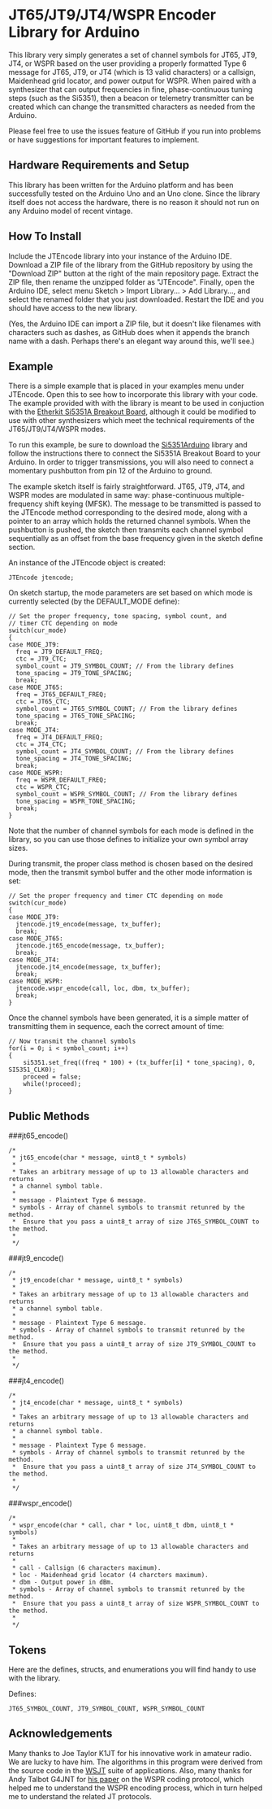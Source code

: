JT65/JT9/JT4/WSPR Encoder Library for Arduino
=============================================
This library very simply generates a set of channel symbols for JT65, JT9, JT4, or WSPR based on the user providing a properly formatted Type 6 message for JT65, JT9, or JT4 (which is 13 valid characters) or a callsign, Maidenhead grid locator, and power output for WSPR. When paired with a synthesizer that can output frequencies in fine, phase-continuous tuning steps (such as the Si5351), then a beacon or telemetry transmitter can be created which can change the transmitted characters as needed from the Arduino.

Please feel free to use the issues feature of GitHub if you run into problems or have suggestions for important features to implement.

Hardware Requirements and Setup
-------------------------------
This library has been written for the Arduino platform and has been successfully tested on the Arduino Uno and an Uno clone. Since the library itself does not access the hardware, there is no reason it should not run on any Arduino model of recent vintage.

How To Install
--------------
Include the JTEncode library into your instance of the Arduino IDE. Download a ZIP file of the library from the GitHub repository by using the "Download ZIP" button at the right of the main repository page. Extract the ZIP file, then rename the unzipped folder as "JTEncode". Finally, open the Arduino IDE, select menu Sketch > Import Library... > Add Library..., and select the renamed folder that you just downloaded. Restart the IDE and you should have access to the new library.

(Yes, the Arduino IDE can import a ZIP file, but it doesn't like filenames with characters such as dashes, as GitHub does when it appends the branch name with a dash. Perhaps there's an elegant way around this, we'll see.)

Example
-------
There is a simple example that is placed in your examples menu under JTEncode. Open this to see how to incorporate this library with your code. The example provided with with the library is meant to be used in conjuction with the [Etherkit Si5351A Breakout Board](https://www.etherkit.com/rf-modules/si5351a-breakout-board.html), although it could be modified to use with other synthesizers which meet the technical requirements of the JT65/JT9/JT4/WSPR modes.

To run this example, be sure to download the [Si5351Arduino](https://github.com/etherkit/Si5351Arduino) library and follow the instructions there to connect the Si5351A Breakout Board to your Arduino. In order to trigger transmissions, you will also need to connect a momentary pushbutton from pin 12 of the Arduino to ground.

The example sketch itself is fairly straightforward. JT65, JT9, JT4, and WSPR modes are modulated in same way: phase-continuous multiple-frequency shift keying (MFSK). The message to be transmitted is passed to the JTEncode method corresponding to the desired mode, along with a pointer to an array which holds the returned channel symbols. When the pushbutton is pushed, the sketch then transmits each channel symbol sequentially as an offset from the base frequency given in the sketch define section.

An instance of the JTEncode object is created:

    JTEncode jtencode;

On sketch startup, the mode parameters are set based on which mode is currently selected (by the DEFAULT_MODE define):

    // Set the proper frequency, tone spacing, symbol count, and
    // timer CTC depending on mode
    switch(cur_mode)
    {
    case MODE_JT9:
      freq = JT9_DEFAULT_FREQ;
      ctc = JT9_CTC;
      symbol_count = JT9_SYMBOL_COUNT; // From the library defines
      tone_spacing = JT9_TONE_SPACING;
      break;
    case MODE_JT65:
      freq = JT65_DEFAULT_FREQ;
      ctc = JT65_CTC;
      symbol_count = JT65_SYMBOL_COUNT; // From the library defines
      tone_spacing = JT65_TONE_SPACING;
      break;
    case MODE_JT4:
      freq = JT4_DEFAULT_FREQ;
      ctc = JT4_CTC;
      symbol_count = JT4_SYMBOL_COUNT; // From the library defines
      tone_spacing = JT4_TONE_SPACING;
      break;
    case MODE_WSPR:
      freq = WSPR_DEFAULT_FREQ;
      ctc = WSPR_CTC;
      symbol_count = WSPR_SYMBOL_COUNT; // From the library defines
      tone_spacing = WSPR_TONE_SPACING;
      break;
    }

Note that the number of channel symbols for each mode is defined in the library, so you can use those defines to initialize your own symbol array sizes.

During transmit, the proper class method is chosen based on the desired mode, then the transmit symbol buffer and the other mode information is set:

    // Set the proper frequency and timer CTC depending on mode
    switch(cur_mode)
    {
    case MODE_JT9:
      jtencode.jt9_encode(message, tx_buffer);
      break;
    case MODE_JT65:
      jtencode.jt65_encode(message, tx_buffer);
      break;
    case MODE_JT4:
      jtencode.jt4_encode(message, tx_buffer);
      break;
    case MODE_WSPR:
      jtencode.wspr_encode(call, loc, dbm, tx_buffer);
      break;
    }

Once the channel symbols have been generated, it is a simple matter of transmitting them in sequence, each the correct amount of time:

    // Now transmit the channel symbols
    for(i = 0; i < symbol_count; i++)
    {
        si5351.set_freq((freq * 100) + (tx_buffer[i] * tone_spacing), 0, SI5351_CLK0);
        proceed = false;
        while(!proceed);
    }

Public Methods
------------------
###jt65_encode()
```
/*
 * jt65_encode(char * message, uint8_t * symbols)
 *
 * Takes an arbitrary message of up to 13 allowable characters and returns
 * a channel symbol table.
 *
 * message - Plaintext Type 6 message.
 * symbols - Array of channel symbols to transmit retunred by the method.
 *  Ensure that you pass a uint8_t array of size JT65_SYMBOL_COUNT to the method.
 *
 */
```
###jt9_encode()
```
/*
 * jt9_encode(char * message, uint8_t * symbols)
 *
 * Takes an arbitrary message of up to 13 allowable characters and returns
 * a channel symbol table.
 *
 * message - Plaintext Type 6 message.
 * symbols - Array of channel symbols to transmit retunred by the method.
 *  Ensure that you pass a uint8_t array of size JT9_SYMBOL_COUNT to the method.
 *
 */
```

###jt4_encode()
```
/*
 * jt4_encode(char * message, uint8_t * symbols)
 *
 * Takes an arbitrary message of up to 13 allowable characters and returns
 * a channel symbol table.
 *
 * message - Plaintext Type 6 message.
 * symbols - Array of channel symbols to transmit retunred by the method.
 *  Ensure that you pass a uint8_t array of size JT4_SYMBOL_COUNT to the method.
 *
 */
 ```

###wspr_encode()
```
/*
 * wspr_encode(char * call, char * loc, uint8_t dbm, uint8_t * symbols)
 *
 * Takes an arbitrary message of up to 13 allowable characters and returns
 *
 * call - Callsign (6 characters maximum).
 * loc - Maidenhead grid locator (4 charcters maximum).
 * dbm - Output power in dBm.
 * symbols - Array of channel symbols to transmit retunred by the method.
 *  Ensure that you pass a uint8_t array of size WSPR_SYMBOL_COUNT to the method.
 *
 */
```
Tokens
------
Here are the defines, structs, and enumerations you will find handy to use with the library.

Defines:

    JT65_SYMBOL_COUNT, JT9_SYMBOL_COUNT, WSPR_SYMBOL_COUNT

Acknowledgements
----------------
Many thanks to Joe Taylor K1JT for his innovative work in amateur radio. We are lucky to have him. The algorithms in this program were derived from the source code in the [WSJT](http://sourceforge.net/projects/wsjt/) suite of applications. Also, many thanks for Andy Talbot G4JNT for [his paper](http://www.g4jnt.com/JTModesBcns.htm) on the WSPR coding protocol, which helped me to understand the WSPR encoding process, which in turn helped me to understand the related JT protocols.
